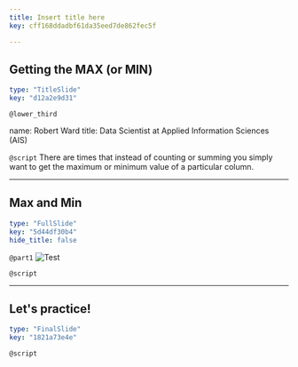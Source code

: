 ```yaml
---
title: Insert title here
key: cff168ddadbf61da35eed7de862fec5f

---
```

## Getting the MAX (or MIN)

```yaml
type: "TitleSlide"
key: "d12a2e9d31"
```

`@lower_third`

name: Robert Ward
title: Data Scientist at Applied Information Sciences (AIS)


`@script`
There are times that instead of counting or summing you simply want to get the maximum or minimum value of a particular column.


---
## Max and Min

```yaml
type: "FullSlide"
key: "5d44df30b4"
hide_title: false
```

`@part1`
![Test](https://assets.datacamp.com/production/repositories/4833/datasets/d6f810c4c0a1d367b1b96e4ae6060e6d753324e4/Screenshot%202019-03-30%2011.38.19.png)


`@script`



---
## Let's practice!

```yaml
type: "FinalSlide"
key: "1821a73e4e"
```

`@script`


